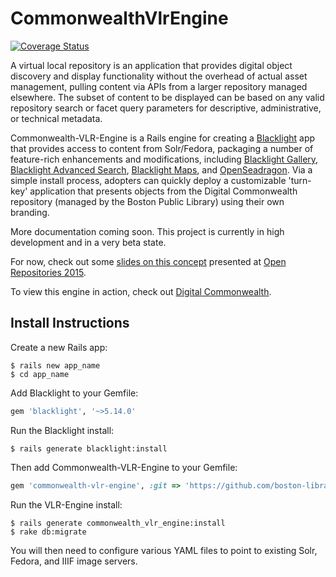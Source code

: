 # CommonwealthVlrEngine

[![Coverage Status](https://coveralls.io/repos/boston-library/commonwealth-vlr-engine/badge.svg?branch=master&service=github)](https://coveralls.io/github/boston-library/commonwealth-vlr-engine?branch=master)

A virtual local repository is an application that provides digital object discovery and display functionality without the overhead of actual asset management, pulling content via APIs from a larger repository managed elsewhere. The subset of content to be displayed can be based on any valid repository search or facet query parameters for descriptive, administrative, or technical metadata.

Commonwealth-VLR-Engine is a Rails engine for creating a [Blacklight](https://github.com/projectblacklight/blacklight) app that provides access to content from Solr/Fedora, packaging a number of feature-rich enhancements and modifications, including [Blacklight Gallery](https://github.com/projectblacklight/blacklight-gallery), [Blacklight Advanced Search](https://github.com/projectblacklight/blacklight_advanced_search), [Blacklight Maps](https://github.com/projectblacklight/blacklight-maps), and [OpenSeadragon](https://github.com/IIIF/openseadragon-rails). Via a simple install process, adopters can quickly deploy a customizable 'turn-key' application that presents objects from the Digital Commonwealth repository (managed by the Boston Public Library) using their own branding.

More documentation coming soon. This project is currently in high development and in a very beta state.

For now, check out some [slides on this concept](https://goo.gl/GysxNK) presented at [Open Repositories 2015](https://www.conftool.com/or2015/index.php?page=browseSessions&form_session=49).

To view this engine in action, check out [Digital Commonwealth](https://digitalcommonwealth.org).

## Install Instructions
Create a new Rails app:
```
$ rails new app_name
$ cd app_name
```
Add Blacklight to your Gemfile:
```ruby
gem 'blacklight', '~>5.14.0'
```
Run the Blacklight install:
```
$ rails generate blacklight:install
```
Then add Commonwealth-VLR-Engine to your Gemfile:
```ruby
gem 'commonwealth-vlr-engine', :git => 'https://github.com/boston-library/commonwealth-vlr-engine'
```
Run the VLR-Engine install:
```
$ rails generate commonwealth_vlr_engine:install
$ rake db:migrate
```
You will then need to configure various YAML files to point to existing Solr, Fedora, and IIIF image servers.
